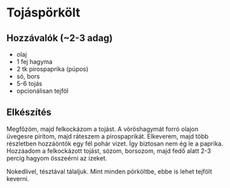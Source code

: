 Tojáspörkölt
============

Hozzávalók (~2-3 adag)
----------------------

   - olaj
   - 1 fej hagyma
   - 2 tk pirospaprika (púpos)
   - só, bors
   - 5-6 tojás
   - opcionálisan tejföl

Elkészítés
----------

Megfőzöm, majd felkockázom a tojást. A vöröshagymát forró olajon üvegesre
pirítom, majd ráteszem a pirospaprikát. Elkeverem, majd több részletben
hozzáöntök egy fél pohár vizet. Így biztosan nem ég le a paprika.
Hozzáadom a felkockázott tojást, sózom, borsozom, majd fedő alatt
2-3 percig hagyom összeérni az ízeket.

Nokedlivel, tésztával tálaljuk.
Mint minden pörköltbe, ebbe is lehet tejfölt keverni.
